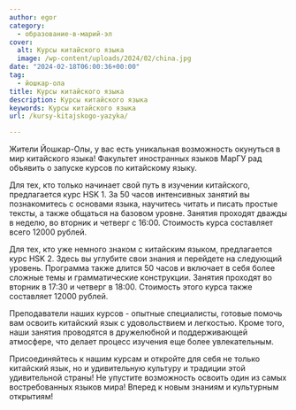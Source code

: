 ```yaml
---
author: egor
category:
  - образование-в-марий-эл
cover:
  alt: Курсы китайского языка
  image: /wp-content/uploads/2024/02/china.jpg
date: "2024-02-18T06:00:36+00:00"
tag:
  - йошкар-ола
title: Курсы китайского языка
description: Курсы китайского языка
keywords: Курсы китайского языка
url: /kursy-kitajskogo-yazyka/

---
```

Жители Йошкар-Олы, у вас есть уникальная возможность окунуться в мир китайского языка! Факультет иностранных языков МарГУ рад объявить о запуске курсов по китайскому языку.

Для тех, кто только начинает свой путь в изучении китайского, предлагается курс HSK 1. За 50 часов интенсивных занятий вы познакомитесь с основами языка, научитесь читать и писать простые тексты, а также общаться на базовом уровне. Занятия проходят дважды в неделю, во вторник и четверг c 16:00. Стоимость курса составляет всего 12000 рублей.

Для тех, кто уже немного знаком с китайским языком, предлагается курс HSK 2. Здесь вы углубите свои знания и перейдете на следующий уровень. Программа также длится 50 часов и включает в себя более сложные темы и грамматические конструкции. Занятия проходят во вторник в 17:30 и четверг в 18:00. Стоимость этого курса также составляет 12000 рублей.

Преподаватели наших курсов \- опытные специалисты, готовые помочь вам освоить китайский язык с удовольствием и легкостью. Кроме того, наши занятия проводятся в дружелюбной и поддерживающей атмосфере, что делает процесс изучения еще более увлекательным.

Присоединяйтесь к нашим курсам и откройте для себя не только китайский язык, но и удивительную культуру и традиции этой удивительной страны! Не упустите возможность освоить один из самых востребованных языков мира! Вперед к новым знаниям и культурным открытиям!
